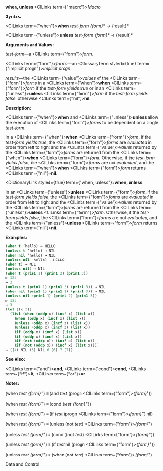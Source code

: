 **when, unless** <ClLinks  term={"macro"}><i>Macro</i></ClLinks> 



**Syntax:** 



<ClLinks  term={"when"}><b>when</b></ClLinks> *test-form \{form\}*\* → \{result\}\* 



<ClLinks  term={"unless"}><b>unless</b></ClLinks> *test-form \{form\}*\* → \{result\}\* 



**Arguments and Values:** 



*test-form*—a <ClLinks  term={"form"}><i>form</i></ClLinks>. 



<ClLinks  term={"form"}><i>forms</i></ClLinks>—an <GlossaryTerm styled={true} term={"implicit progn"}><i>implicit progn</i></GlossaryTerm>. 



*results*—the <ClLinks  term={"value"}><i>values</i></ClLinks> of the <ClLinks  term={"form"}><i>forms</i></ClLinks> in a <ClLinks  term={"when"}><b>when</b></ClLinks> <ClLinks  term={"form"}><i>form</i></ClLinks> if the *test-form yields true* or in an <ClLinks  term={"unless"}><b>unless</b></ClLinks> <ClLinks  term={"form"}><i>form</i></ClLinks> if the *test-form yields false*; otherwise <ClLinks  term={"nil"}><b>nil</b></ClLinks>. 



**Description:** 



<ClLinks  term={"when"}><b>when</b></ClLinks> and <ClLinks  term={"unless"}><b>unless</b></ClLinks> allow the execution of <ClLinks  term={"form"}><i>forms</i></ClLinks> to be dependent on a single *test-form*. 



In a <ClLinks  term={"when"}><b>when</b></ClLinks> <ClLinks  term={"form"}><i>form</i></ClLinks>, if the *test-form yields true*, the <ClLinks  term={"form"}><i>forms</i></ClLinks> are *evaluated* in order from left to right and the <ClLinks  term={"value"}><i>values</i></ClLinks> returned by the <ClLinks  term={"form"}><i>forms</i></ClLinks> are returned from the <ClLinks  term={"when"}><b>when</b></ClLinks> <ClLinks  term={"form"}><i>form</i></ClLinks>. Otherwise, if the *test-form yields false*, the <ClLinks  term={"form"}><i>forms</i></ClLinks> are not *evaluated*, and the <ClLinks  term={"when"}><b>when</b></ClLinks> <ClLinks  term={"form"}><i>form</i></ClLinks> returns <ClLinks  term={"nil"}><b>nil</b></ClLinks>. 















<DictionaryLink styled={true} term={"when, unless"}><b>when, unless</b></DictionaryLink> 



In an <ClLinks  term={"unless"}><b>unless</b></ClLinks> <ClLinks  term={"form"}><i>form</i></ClLinks>, if the *test-form yields false*, the <ClLinks  term={"form"}><i>forms</i></ClLinks> are *evaluated* in order from left to right and the <ClLinks  term={"value"}><i>values</i></ClLinks> returned by the <ClLinks  term={"form"}><i>forms</i></ClLinks> are returned from the <ClLinks  term={"unless"}><b>unless</b></ClLinks> <ClLinks  term={"form"}><i>form</i></ClLinks>. Otherwise, if the *test-form yields false*, the <ClLinks  term={"form"}><i>forms</i></ClLinks> are not *evaluated*, and the <ClLinks  term={"unless"}><b>unless</b></ClLinks> <ClLinks  term={"form"}><i>form</i></ClLinks> returns <ClLinks  term={"nil"}><b>nil</b></ClLinks>. 



**Examples:**
```lisp
(when t ’hello) → HELLO 
(unless t ’hello) → NIL 
(when nil ’hello) → NIL 
(unless nil ’hello) → HELLO 
(when t) → NIL 
(unless nil) → NIL 
(when t (prin1 1) (prin1 2) (prin1 3)) 
▷ 123 
→ 3 
(unless t (prin1 1) (prin1 2) (prin1 3)) → NIL 
(when nil (prin1 1) (prin1 2) (prin1 3)) → NIL 
(unless nil (prin1 1) (prin1 2) (prin1 3)) 
▷ 123 
→ 3 
(let ((x 3)) 
  (list (when (oddp x) (incf x) (list x)) 
	(when (oddp x) (incf x) (list x)) 
	(unless (oddp x) (incf x) (list x)) 
	(unless (oddp x) (incf x) (list x)) 
	(if (oddp x) (incf x) (list x)) 
	(if (oddp x) (incf x) (list x)) 
	(if (not (oddp x)) (incf x) (list x)) 
	(if (not (oddp x)) (incf x) (list x)))) 
→ ((4) NIL (5) NIL 6 (6) 7 (7)) 
```
**See Also:** 



<ClLinks  term={"and"}><b>and</b></ClLinks>, <ClLinks  term={"cond"}><b>cond</b></ClLinks>, <ClLinks  term={"if"}><b>if</b></ClLinks>, <ClLinks  term={"or"}><b>or</b></ClLinks> 



**Notes:** 



(when *test \{form\}*<sup>+</sup>) *≡* (and *test* (progn <ClLinks  term={"form"}><i>\{form\}</i></ClLinks><sup>+</sup>)) 



(when *test \{form\}*<sup>+</sup>) *≡* (cond (*test \{form\}*<sup>+</sup>)) 



(when *test \{form\}*<sup>+</sup>) *≡* (if *test* (progn <ClLinks  term={"form"}><i>\{form\}</i></ClLinks><sup>+</sup>) nil) 



(when *test \{form\}*<sup>+</sup>) *≡* (unless (not *test*) <ClLinks  term={"form"}><i>\{form\}</i></ClLinks><sup>+</sup>) 



(unless *test \{form\}*<sup>+</sup>) *≡* (cond ((not *test*) <ClLinks  term={"form"}><i>\{form\}</i></ClLinks><sup>+</sup>)) 



(unless *test \{form\}*<sup>+</sup>) *≡* (if *test* nil (progn <ClLinks  term={"form"}><i>\{form\}</i></ClLinks><sup>+</sup>)) 



(unless *test \{form\}*<sup>+</sup>) *≡* (when (not *test*) <ClLinks  term={"form"}><i>\{form\}</i></ClLinks><sup>+</sup>) 



Data and Control 












